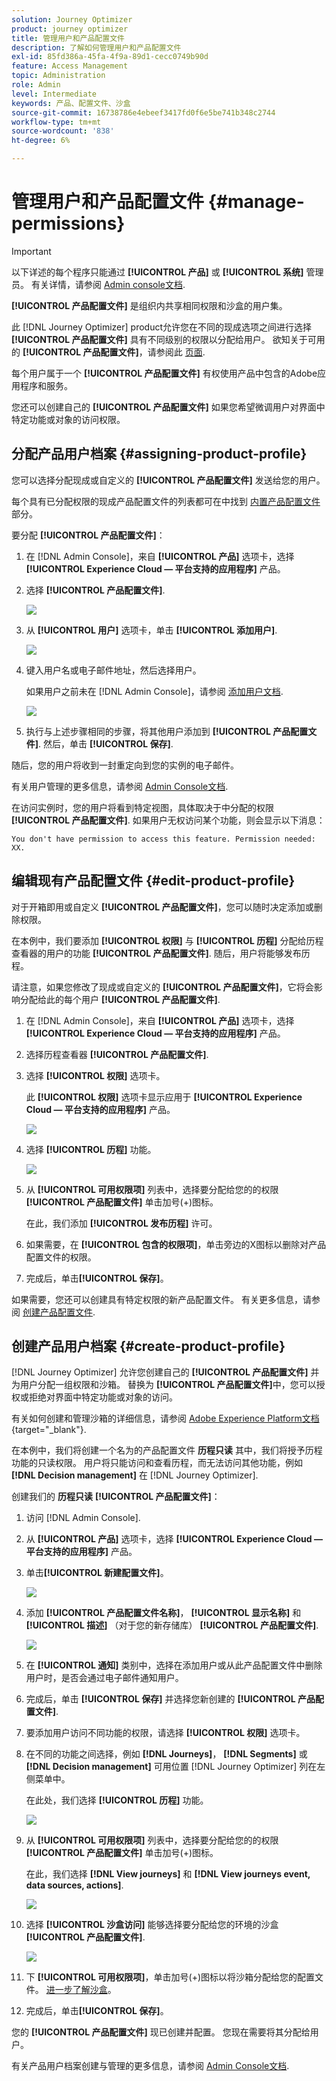 ```yaml
---
solution: Journey Optimizer
product: journey optimizer
title: 管理用户和产品配置文件
description: 了解如何管理用户和产品配置文件
exl-id: 85fd386a-45fa-4f9a-89d1-cecc0749b90d
feature: Access Management
topic: Administration
role: Admin
level: Intermediate
keywords: 产品、配置文件、沙盒
source-git-commit: 16738786e4ebeef3417fd0f6e5be741b348c2744
workflow-type: tm+mt
source-wordcount: '838'
ht-degree: 6%

---
```


# 管理用户和产品配置文件 {#manage-permissions}

>[!IMPORTANT]
>
> 以下详述的每个程序只能通过 **[!UICONTROL 产品]** 或 **[!UICONTROL 系统]** 管理员。 有关详情，请参阅 [Admin console文档](https://helpx.adobe.com/enterprise/admin-guide.html/enterprise/using/admin-roles.ug.html).

**[!UICONTROL 产品配置文件]** 是组织内共享相同权限和沙盒的用户集。

此 [!DNL Journey Optimizer] product允许您在不同的现成选项之间进行选择 **[!UICONTROL 产品配置文件]** 具有不同级别的权限以分配给用户。 欲知关于可用的 **[!UICONTROL 产品配置文件]**，请参阅此 [页面](ootb-product-profiles.md).

每个用户属于一个 **[!UICONTROL 产品配置文件]** 有权使用产品中包含的Adobe应用程序和服务。

您还可以创建自己的 **[!UICONTROL 产品配置文件]** 如果您希望微调用户对界面中特定功能或对象的访问权限。

## 分配产品用户档案 {#assigning-product-profile}

您可以选择分配现成或自定义的 **[!UICONTROL 产品配置文件]** 发送给您的用户。

每个具有已分配权限的现成产品配置文件的列表都可在中找到 [内置产品配置文件](ootb-product-profiles.md) 部分。

要分配 **[!UICONTROL 产品配置文件]**：

1. 在 [!DNL Admin Console]，来自 **[!UICONTROL 产品]** 选项卡，选择 **[!UICONTROL Experience Cloud — 平台支持的应用程序]** 产品。

1. 选择 **[!UICONTROL 产品配置文件]**.

   ![](assets/do-not-localize/access_control_2.png)

1. 从 **[!UICONTROL 用户]** 选项卡，单击 **[!UICONTROL 添加用户]**.

   ![](assets/do-not-localize/access_control_3.png)

1. 键入用户名或电子邮件地址，然后选择用户。

   如果用户之前未在 [!DNL Admin Console]，请参阅 [添加用户文档](https://helpx.adobe.com/enterprise/admin-guide.html/enterprise/using/manage-users-individually.ug.html#add-users).

   ![](assets/do-not-localize/access_control_4.png)

1. 执行与上述步骤相同的步骤，将其他用户添加到 **[!UICONTROL 产品配置文件]**. 然后，单击 **[!UICONTROL 保存]**.

随后，您的用户将收到一封重定向到您的实例的电子邮件。

有关用户管理的更多信息，请参阅 [Admin Console文档](https://helpx.adobe.com/enterprise/admin-guide.html/enterprise/using/manage-users-individually.ug.html).

在访问实例时，您的用户将看到特定视图，具体取决于中分配的权限 **[!UICONTROL 产品配置文件]**. 如果用户无权访问某个功能，则会显示以下消息：

`You don't have permission to access this feature. Permission needed: XX.`

## 编辑现有产品配置文件 {#edit-product-profile}

对于开箱即用或自定义 **[!UICONTROL 产品配置文件]**，您可以随时决定添加或删除权限。

在本例中，我们要添加 **[!UICONTROL 权限]** 与 **[!UICONTROL 历程]** 分配给历程查看器的用户的功能 **[!UICONTROL 产品配置文件]**. 随后，用户将能够发布历程。

请注意，如果您修改了现成或自定义的 **[!UICONTROL 产品配置文件]**，它将会影响分配给此的每个用户 **[!UICONTROL 产品配置文件]**.

1. 在 [!DNL Admin Console]，来自 **[!UICONTROL 产品]** 选项卡，选择 **[!UICONTROL Experience Cloud — 平台支持的应用程序]** 产品。

1. 选择历程查看器 **[!UICONTROL 产品配置文件]**.

1. 选择 **[!UICONTROL 权限]** 选项卡。

   此 **[!UICONTROL 权限]** 选项卡显示应用于 **[!UICONTROL Experience Cloud — 平台支持的应用程序]** 产品。

   ![](assets/do-not-localize/access_control_5.png)

1. 选择 **[!UICONTROL 历程]** 功能。

   ![](assets/do-not-localize/access_control_6.png)

1. 从 **[!UICONTROL 可用权限项]** 列表中，选择要分配给您的的权限 **[!UICONTROL 产品配置文件]** 单击加号(+)图标。

   在此，我们添加 **[!UICONTROL 发布历程]** 许可。

1. 如果需要，在 **[!UICONTROL 包含的权限项]**，单击旁边的X图标以删除对产品配置文件的权限。

1. 完成后，单击&#x200B;**[!UICONTROL 保存]**。

如果需要，您还可以创建具有特定权限的新产品配置文件。 有关更多信息，请参阅 [创建产品配置文件](#create-product-profile).

## 创建产品用户档案 {#create-product-profile}

[!DNL Journey Optimizer] 允许您创建自己的 **[!UICONTROL 产品配置文件]** 并为用户分配一组权限和沙箱。 替换为 **[!UICONTROL 产品配置文件]**&#x200B;中，您可以授权或拒绝对界面中特定功能或对象的访问。

有关如何创建和管理沙箱的详细信息，请参阅 [Adobe Experience Platform文档](https://experienceleague.adobe.com/docs/experience-platform/sandbox/ui/user-guide.html?lang=zh-Hans){target="_blank"}.

在本例中，我们将创建一个名为的产品配置文件 **历程只读** 其中，我们将授予历程功能的只读权限。 用户将只能访问和查看历程，而无法访问其他功能，例如 **[!DNL  Decision management]** 在 [!DNL Journey Optimizer].

创建我们的 **历程只读** **[!UICONTROL 产品配置文件]**：

1. 访问 [!DNL Admin Console].

1. 从 **[!UICONTROL 产品]** 选项卡，选择 **[!UICONTROL Experience Cloud — 平台支持的应用程序]** 产品。

1. 单击&#x200B;**[!UICONTROL 新建配置文件]**。

   ![](assets/do-not-localize/access_control_9.png)

1. 添加 **[!UICONTROL 产品配置文件名称]**， **[!UICONTROL 显示名称]** 和 **[!UICONTROL 描述]** （对于您的新存储库） **[!UICONTROL 产品配置文件]**.

   ![](assets/do-not-localize/access_control_10.png)

1. 在 **[!UICONTROL 通知]** 类别中，选择在添加用户或从此产品配置文件中删除用户时，是否会通过电子邮件通知用户。

1. 完成后，单击 **[!UICONTROL 保存]** 并选择您新创建的 **[!UICONTROL 产品配置文件]**.

1. 要添加用户访问不同功能的权限，请选择 **[!UICONTROL 权限]** 选项卡。

1. 在不同的功能之间选择，例如 **[!DNL Journeys]**， **[!DNL Segments]** 或 **[!DNL Decision management]** 可用位置 [!DNL Journey Optimizer] 列在左侧菜单中。

   在此处，我们选择 **[!UICONTROL 历程]** 功能。

   ![](assets/do-not-localize/access_control_11.png)

1. 从 **[!UICONTROL 可用权限项]** 列表中，选择要分配给您的的权限 **[!UICONTROL 产品配置文件]** 单击加号(+)图标。

   在此，我们选择 **[!DNL View journeys]** 和 **[!DNL View journeys event, data sources, actions]**.

   ![](assets/do-not-localize/access_control_12.png)

1. 选择 **[!UICONTROL 沙盒访问]** 能够选择要分配给您的环境的沙盒 **[!UICONTROL 产品配置文件]**.

   ![](assets/do-not-localize/access_control_13.png)

1. 下 **[!UICONTROL 可用权限项]**，单击加号(+)图标以将沙箱分配给您的配置文件。 [进一步了解沙盒](sandboxes.md)。

1. 完成后，单击&#x200B;**[!UICONTROL 保存]**。

您的 **[!UICONTROL 产品配置文件]** 现已创建并配置。 您现在需要将其分配给用户。

有关产品用户档案创建与管理的更多信息，请参阅 [Admin Console文档](https://helpx.adobe.com/enterprise/admin-guide.html/enterprise/using/manage-product-profiles.ug.html).
